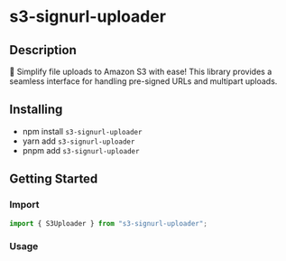 # s3-signurl-uploader

## Description
🚀 Simplify file uploads to Amazon S3 with ease! This library provides a seamless interface for handling pre-signed URLs and multipart uploads.

## Installing

- npm install `s3-signurl-uploader`
- yarn add `s3-signurl-uploader`
- pnpm add `s3-signurl-uploader`

## Getting Started

### Import

```typescript
import { S3Uploader } from "s3-signurl-uploader";
```

### Usage